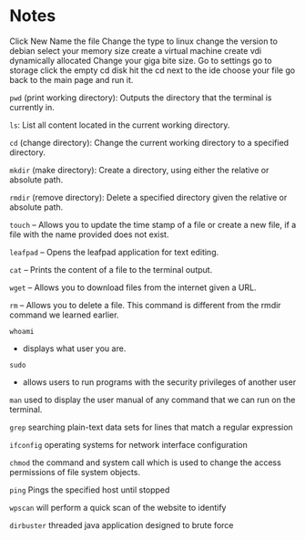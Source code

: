 # Notes
Click New
Name the file
Change the type to linux
change the version to debian
select your memory size
create a virtual machine
create vdi
dynamically allocated
Change your giga bite size.
Go to settings
go to storage
click the empty cd disk
hit the cd next to the ide
choose your file
go back to the main page and run it.





```pwd``` 
(print working directory): Outputs the directory that the terminal is currently in.

```ls```:
List all content located in the current working directory.

```cd```
(change directory): Change the current working directory to a specified directory.

```mkdir```
(make directory): Create a directory, using either the relative or absolute path.

```rmdir```
(remove directory): Delete a specified directory given the relative or absolute path.

```touch```
– Allows you to update the time stamp of a file or create a new file, if a file with the name provided does not exist.

```leafpad```
– Opens the leafpad application for text editing.

```cat```
– Prints the content of a file to the terminal output.

```wget```
– Allows you to download files from the internet given a URL.

```rm```
– Allows you to delete a file. This command is different from the rmdir command we learned earlier.

```whoami```
- displays what user you are.

```sudo```
- allows users to run programs with the security privileges of another user

```man```
used to display the user manual of any command that we can run on the terminal.

```grep```
 searching plain-text data sets for lines that match a regular expression

```ifconfig```
  operating systems for network interface configuration

```chmod```
  the command and system call which is used to change the access permissions of file system objects.

```ping```
  Pings the specified host until stopped

```wpscan```
   will perform a quick scan of the website to identify

```dirbuster```
   threaded java application designed to brute force 
